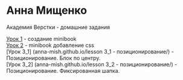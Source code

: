 # Анна Мищенко
Академия Верстки - домашние задания

[Урок 1](https://anna-mish.github.io/lesson%201%20-%20minibook/ "minibook") - создание minibook  
[Урок 2](https://anna-mish.github.io/mini-book/ "minibook-css") - minibook добавление css  
[Урок 3_1] (anna-mish.github.io/lesson 3_1 - позиционирование/) - Позиционирование. Блок по центру.  
[Урок 3_2] (anna-mish.github.io/lesson 3_2 - позиционирование/) - Позиционирование. Фиксированная шапка.  
